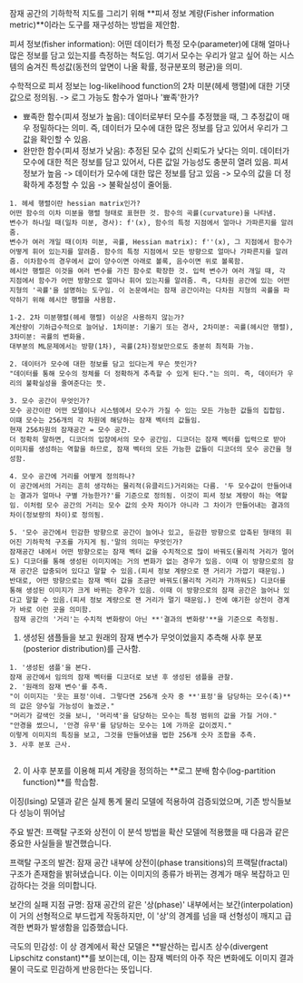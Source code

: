 잠재 공간의 기하학적 지도를 그리기 위해 **피셔 정보 계량(Fisher information metric)**이라는 도구를 재구성하는 방법을 제안함.

피셔 정보(fisher information):
어떤 데이터가 특정 모수(parameter)에 대해 얼마나 많은 정보를 담고 있는지를 측정하는 척도임. 여기서 모수는 우리가 알고 싶어 하는 시스템의 숨겨진 특성값(동전의 앞면이 나올 확률, 정규분포의 평균)을 의미.

수학적으로 피셔 정보는 log-likelihood function의 2차 미분(헤세 행렬)에 대한 기댓값으로 정의됨. -> 로그 가능도 함수가 얼마나 '뾰족'한가?
- 뾰족한 함수(피셔 정보가 높음): 데이터로부터 모수를 추정했을 때, 그 추정값이 매우 정밀하다는 의미. 즉, 데이터가 모수에 대한 많은 정보를 담고 있어서 우리가 그 값을 확인할 수 있음.
- 완만한 함수(피셔 정보가 낮음): 추정된 모수 값의 신뢰도가 낮다는 의미. 데이터가 모수에 대한 적은 정보를 담고 있어서, 다른 값일 가능성도 충분히 열려 있음.
피셔 정보가 높음 -> 데이터가 모수에 대한 많은 정보를 담고 있음 -> 모수의 값을 더 정확하게 추정할 수 있음 -> 불확실성이 줄어듦.

```text
1. 헤세 행렬이란 hessian matrix인가?
어떤 함수의 이차 미분을 행렬 형태로 표현한 것. 함수의 곡률(curvature)을 나타냄.
변수가 하나일 때(일차 미분, 경사): f'(x), 함수의 특정 지점에서 얼마나 가파른지를 알려줌.
변수가 여러 개일 때(이차 미분, 곡률, Hessian matrix): f''(x), 그 지점에서 함수가 어떻게 휘어 있는지를 알려줌. 함수의 특정 지점에서 모든 방향으로 얼마나 가파른지를 알려줌. 이차함수의 경우에서 값이 양수이면 아래로 볼록, 음수이면 위로 볼록함.
헤시안 행렬은 이것을 여러 변수를 가진 함수로 확장한 것. 입력 변수가 여러 개일 때, 각 지점에서 함수가 어떤 방향으로 얼마나 휘어 있는지를 알려줌. 즉, 다차원 공간에 있는 어떤 지형의 '곡률'을 설명하는 도구임. 이 논문에서는 잠재 공간이라는 다차원 지형의 곡률을 파악하기 위해 헤시안 행렬을 사용함.

1-2. 2차 미분행렬(헤세 행렬) 이상은 사용하지 않는가?
계산량이 기하급수적으로 늘어남. 1차미분: 기울기 또는 경사, 2차미분: 곡률(헤시안 행렬), 3차미분: 곡률의 변화율.
대부분의 ML문제에서는 방향(1차), 곡률(2차)정보만으로도 충분히 최적화 가능.

2. 데이터가 모수에 대한 정보를 담고 있다는게 무슨 뜻인가?
"데이터를 통해 모수의 정체를 더 정확하게 추측할 수 있게 된다."는 의미. 즉, 데이터가 우리의 불확실성을 줄여준다는 뜻.

3. 모수 공간이 무엇인가?
모수 공간이란 어떤 모델이나 시스템에서 모수가 가질 수 있는 모든 가능한 값들의 집합임. 이떄 모수는 256개의 각 차원에 해당하는 잠재 벡터의 값들임.
현재 256차원의 잠재공간 = 모수 공간.
더 정확히 말하면, 디코더의 입장에서의 모수 공간임. 디코더는 잠재 벡터를 입력으로 받아 이미지를 생성하는 역할을 하므로, 잠재 벡터의 모든 가능한 값들이 디코더의 모수 공간을 형성함.

4. 모수 공간에 거리를 어떻게 정의하나?
이 공간에서의 거리는 흔히 생각하는 물리적(유클리드)거리와는 다름. '두 모수값이 만들어내는 결과가 얼마나 구별 가능한가?'를 기준으로 정의됨. 이것이 피셔 정보 계량이 하는 역할임. 이처럼 모수 공간의 거리는 모수 값의 숫자 차이가 아니라 그 차이가 만들어내는 결과의 차이(정보량의 차이)로 정의됨.

5. '모수 공간에서 민감한 방향으로 공간이 늘어나 있고, 둔감한 방향으로 압축된 형태의 휘어진 기하학적 구조를 가지게 됨.'말의 의미는 무엇인가?
잠재공간 내에서 어떤 방향으로는 잠재 벡터 값을 수치적으로 많이 바꿔도(물리적 거리가 멀어도) 디코더를 통해 생성된 이미지에는 거의 변화가 없는 경우가 있음. 이때 이 방향으로의 잠재 공간은 압충되어 있다고 말할 수 있음.(피셔 정보 계량으로 잰 거리가 가깝기 때문임.)
반대로, 어떤 방향으로는 잠재 벡터 값을 조금만 바꿔도(물리적 거리가 가까워도) 디코더를 통해 생성된 이미지가 크게 바뀌는 경우가 있음. 이때 이 방향으로의 잠재 공간은 늘어나 있다고 말할 수 있음.(피셔 정보 계량으로 잰 거리가 멀기 때문임.) 전에 얘기한 상전이 경계가 바로 이런 곳을 의미함.
 잠재 공간의 '거리'는 수치적 변화량이 아닌 **'결과의 변화량'**을 기준으로 측정됨.
```


1. 생성된 샘플들을 보고 원래의 잠재 변수가 무엇이었을지 추측해 사후 분포(posterior distribution)를 근사함.
```
1. '생성된 샘플'을 본다.
잠재 공간에서 임의의 잠재 벡터를 디코더로 보낸 후 생성된 샘플을 관찰.
2. '원래의 잠재 변수'를 추측.
"이 이미지는 '웃는 표정'이네. 그렇다면 256개 숫자 중 **'표정'을 담당하는 모수(축)**의 값은 양수일 가능성이 높겠군."
"머리가 갈색인 것을 보니, '머리색'을 담당하는 모수는 특정 범위의 값을 가질 거야."
"안경을 썼으니, '안경 유무'를 담당하는 모수는 1에 가까운 값이겠지."
이렇게 이미지의 특징을 보고, 그것을 만들어냈을 법한 256개 숫자 조합을 추측.
3. 사후 분포 근사.


```
2. 이 사후 분포를 이용해 피셔 계량을 정의하는 **로그 분배 함수(log-partition function)**를 학습함.

이징(Ising) 모델과 같은 실제 통계 물리 모델에 적용하여 검증되었으며, 기존 방식들보다 성능이 뛰어남

주요 발견: 프랙탈 구조와 상전이
이 분석 방법을 확산 모델에 적용했을 때 다음과 같은 중요한 사실들을 발견했습니다.

프랙탈 구조의 발견: 잠재 공간 내부에 상전이(phase transitions)의 프랙탈(fractal) 구조가 존재함을 밝혀냈습니다. 이는 이미지의 종류가 바뀌는 경계가 매우 복잡하고 민감하다는 것을 의미합니다.

보간의 실패 지점 규명: 잠재 공간의 같은 '상(phase)' 내부에서는 보간(interpolation)이 거의 선형적으로 부드럽게 작동하지만, 이 '상'의 경계를 넘을 때 선형성이 깨지고 급격한 변화가 발생함을 입증했습니다.

극도의 민감성: 이 상 경계에서 확산 모델은 **발산하는 립시츠 상수(divergent Lipschitz constant)**를 보이는데, 이는 잠재 벡터의 아주 작은 변화에도 이미지 결과물이 극도로 민감하게 반응한다는 뜻입니다.